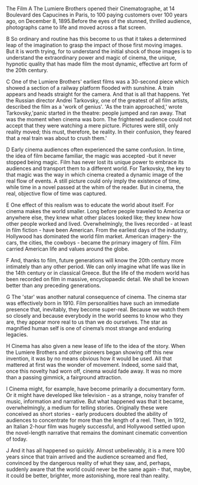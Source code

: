 The Film
A   The Lumiere Brothers opened their Cinematographe, at 14 Boulevard des Capucines in Paris, to 100 paying customers over 100 years ago, on December 8, 1895.Before the eyes of the stunned, thrilled audience, photographs came to life and moved across a flat screen.

B   So ordinary and routine has this become to us that it takes a determined leap of the imagination to grasp the impact of those first moving images. But it is worth trying, for to understand the initial shock of those images is to understand the extraordinary power and magic of cinema, the unique, hypnotic quality that has made film the most dynamic, effective art form of the 20th century.

C   One of the Lumiere Brothers' earliest films was a 30-second piece which showed a section of a railway platform flooded with sunshine. A train appears and heads straight for the camera. And that is all that happens. Yet the Russian director Andrei Tarkovsky, one of the greatest of all film artists, described the film as a 'work of genius'. 'As the train approached,' wrote Tarkovsky,'panic started in the theatre: people jumped and ran away. That was the moment when cinema was born. The frightened audience could not accept that they were watching a mere picture. Pictures were still, only reality moved; this must, therefore, be reality. In their confusion, they feared that a real train was about to crush them.'

D   Early cinema audiences often experienced the same confusion. In time, the idea of film became familiar, the magic was accepted -but it never stopped being magic. Film has never lost its unique power to embrace its audiences and transport them to a different world. For Tarkovsky, the key to that magic was the way in which cinema created a dynamic image of the real flow of events. A still picture could only imply the existence of time, while time in a novel passed at the whim of the reader. But in cinema, the real, objective flow of time was captured.

E   One effect of this realism was to educate the world about itself. For cinema makes the world smaller. Long before people traveled to America or anywhere else, they knew what other places looked like; they knew how other people worked and lived.
Overwhelmingly, the lives recorded - at least in film fiction - have been American. From the earliest days of the industry, Hollywood has dominated the world film market. American imagery- the cars, the cities, the cowboys - became the primary imagery of film. Film carried American life and values around the globe.

F   And, thanks to film, future generations will know the 20th century more intimately than any other period. We can only imagine what life was like in the 14th century or in classical Greece. But the life of the modern world has been recorded on film in massive, encyclopaedic detail. We shall be known better than any preceding generations.

G   The 'star' was another natural consequence of cinema. The cinema star was effectively born in 1910. Film personalities have such an immediate presence that, inevitably, they become super-real. Because we watch them so closely and because everybody in the world seems to know who they are, they appear more real to us than we do ourselves. The star as magnified human self is one of cinema’s most strange and enduring legacies.

H   Cinema has also given a new lease of life to the idea of the story. When the Lumiere Brothers and other pioneers began showing off this new invention, it was by no means obvious how it would be used. All that mattered at first was the wonder of movement. Indeed, some said that, once this novelty had worn off, cinema would fade away. It was no more than a passing gimmick, a fairground attraction.

I   Cinema might, for example, have become primarily a documentary form. Or it might have developed like television - as a strange, noisy transfer of music, information and narrative. But what happened was that it became, overwhelmingly, a medium for telling stories. Originally these were conceived as short stories - early producers doubted the ability of audiences to concentrate for more than the length of a reel. Then, in 1912, an Italian 2-hour film was hugely successful, and Hollywood settled upon the novel-length narrative that remains the dominant cinematic convention of today.

J   And it has all happened so quickly. Almost unbelievably, it is a mere 100 years since that train arrived and the audience screamed and fled, convinced by the dangerous reality of what they saw, and, perhaps, suddenly aware that the world could never be the same again - that, maybe, it could be better, brighter, more astonishing, more real than reality.